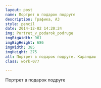 ```yaml
---
layout: post
name: Портрет в подарок подруге
description: Графика, А3
style: pencil
date: 2014-12-02 14:20:24
img: Portret_v_podarok_podruge
imgBigWidth: 961
imgBigHeight: 686
imgWidth: 385
imgHeight: 275
alt: Портрет в подарок подруге. Карандаш
class: work-077

---
```


Портрет в подарок подруге
